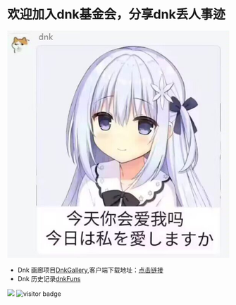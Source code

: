 # 欢迎加入dnk基金会，分享dnk丢人事迹
![Community Board](/profile/dnk.jpg)

- Dnk 画廊项目[DnkGallery](https://github.com/DnkBook/DnkGallery),客户端下载地址：[点击链接](https://github.com/DnkBook/DnkGallery/releases)
- Dnk 历史记录[dnkFuns](https://github.com/DnkBook/dnkFuns)

[![](https://steins-gate-visitor-count.greenhandatsjtu.repl.co/{USERNAME})](https://github.com/greenhandatsjtu/steins-gate-visitor-count)
![visitor badge](https://visitor-badge.glitch.me/badge?page_id=jwenjian.visitor-badge)
